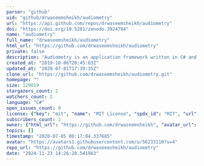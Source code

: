 ```yaml
---
parser: "github"
uid: "github/drwaseemsheikh/audiometry"
url: "https://api.github.com/repos/drwaseemsheikh/audiometry"
doi: "https://doi.org/10.5281/zenodo.3924784"
name: "audiometry"
full_name: "drwaseemsheikh/audiometry"
html_url: "https://github.com/drwaseemsheikh/audiometry"
private: false
description: "Audiometry is an application framework written in C# and based on WPF and .NET that enables accurate digital recording, search, analysis, graphical visualization, and reproduction of human audio-vestibular impairment test data to assist in hearing loss or disability diagnosis."
created_at: "2019-10-06T20:45:03Z"
updated_at: "2020-07-01T17:39:35Z"
clone_url: "https://github.com/drwaseemsheikh/audiometry.git"
homepage: ""
size: 129019
stargazers_count: 2
watchers_count: 2
language: "C#"
open_issues_count: 0
license: {"key": "mit", "name": "MIT License", "spdx_id": "MIT", "url": "https://api.github.com/licenses/mit", "node_id": "MDc6TGljZW5zZTEz"}
subscribers_count: 1
owner: {"html_url": "https://github.com/drwaseemsheikh", "avatar_url": "https://avatars1.githubusercontent.com/u/56233110?v=4", "login": "drwaseemsheikh", "type": "User"}
topics: []
timestamp: "2020-07-05 00:17:04.337685"
avatar: "https://avatars1.githubusercontent.com/u/56233110?v=4"
repo_url: "https://github.com/drwaseemsheikh/audiometry"
date: "2024-11-23 14:26:28.541963"
---
```

